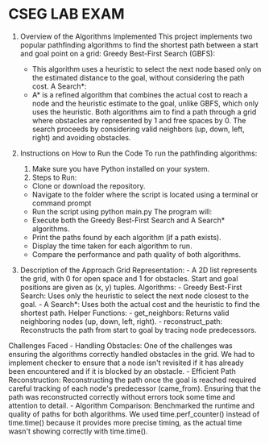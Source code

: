 # CSEG LAB EXAM
1. Overview of the Algorithms Implemented
This project implements two popular pathfinding algorithms to find the shortest path between a start and goal point on a grid:
  Greedy Best-First Search (GBFS):
    - This algorithm uses a heuristic to select the next node based only on the estimated distance to the goal, without considering the path cost.
  A Search*:
    - A* is a refined algorithm that combines the actual cost to reach a node and the heuristic estimate to the goal, unlike GBFS, which only uses the heuristic.
Both algorithms aim to find a path through a grid where obstacles are represented by 1 and free spaces by 0. The search proceeds by considering valid neighbors (up, down, left, right) and avoiding obstacles.

2. Instructions on How to Run the Code
To run the pathfinding algorithms:
   1. Make sure you have Python installed on your system.
   2. Steps to Run:
     - Clone or download the repository.
     - Navigate to the folder where the script is located using a terminal or command prompt
     - Run the script using python main.py
   The program will:
     - Execute both the Greedy Best-First Search and A Search* algorithms.
     - Print the paths found by each algorithm (if a path exists).
     - Display the time taken for each algorithm to run.
     - Compare the performance and path quality of both algorithms.
       
  3. Description of the Approach
  Grid Representation:
    - A 2D list represents the grid, with 0 for open space and 1 for obstacles. Start and goal positions are given as (x, y) tuples.
  Algorithms:
    - Greedy Best-First Search: Uses only the heuristic to select the next node closest to the goal.
    - A Search*: Uses both the actual cost and the heuristic to find the shortest path.
  Helper Functions:
    - get_neighbors: Returns valid neighboring nodes (up, down, left, right).
    - reconstruct_path: Reconstructs the path from start to goal by tracing node predecessors.
     
  Challenges Faced
    - Handling Obstacles:
        One of the challenges was ensuring the algorithms correctly handled obstacles in the grid. We had to implement checker to ensure that
        a node isn't revisited if it has already been encountered and if it is blocked by an obstacle.
    - Efficient Path Reconstruction:
        Reconstructing the path once the goal is reached required careful tracking of each node's predecessor (came_from). Ensuring that the path was
        reconstructed correctly without errors took some time and attention to detail.
    - Algorithm Comparison: 
        Benchmarked the runtime and quality of paths for both algorithms. We used time.perf_counter() instead of time.time() because 
        it provides more precise timing, as the actual time wasn't showing correctly with time.time().
